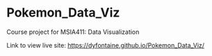 # Pokemon_Data_Viz
Course project for MSIA411: Data Visualization

Link to view live site:  https://dyfontaine.github.io/Pokemon_Data_Viz/

